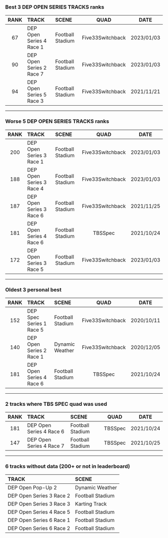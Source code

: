 ### Best 3 DEP OPEN SERIES TRACKS ranks
|RANK|TRACK|SCENE|QUAD|DATE|
|:---:|:---|:---|:---:|:---:|
|67|DEP Open Series 4 Race 1|Football Stadium|Five33Switchback|2023/01/03|
|90|DEP Open Series 2 Race 7|Football Stadium|Five33Switchback|2023/01/03|
|94|DEP Open Series 5 Race 3|Football Stadium|Five33Switchback|2021/11/21|
---
### Worse 5 DEP OPEN SERIES TRACKS ranks
|RANK|TRACK|SCENE|QUAD|DATE|
|:---:|:---|:---|:---:|:---:|
|200|DEP Open Series 3 Race 1|Football Stadium|Five33Switchback|2023/01/03|
|188|DEP Open Series 3 Race 4|Football Stadium|Five33Switchback|2023/01/03|
|187|DEP Open Series 3 Race 6|Football Stadium|Five33Switchback|2021/11/25|
|181|DEP Open Series 4 Race 6|Football Stadium|TBSSpec|2021/10/24|
|172|DEP Open Series 3 Race 5|Football Stadium|Five33Switchback|2023/01/03|
---
### Oldest 3 personal best
|RANK|TRACK|SCENE|QUAD|DATE|
|:---:|:---|:---|:---:|:---:|
|152|DEP Spec Series 1 Race 5|Football Stadium|Five33Switchback|2020/10/11|
|140|DEP Open Series 2 Race 1|Dynamic Weather|Five33Switchback|2020/12/05|
|181|DEP Open Series 4 Race 6|Football Stadium|TBSSpec|2021/10/24|
---
### 2 tracks where TBS SPEC quad was used
|RANK|TRACK|SCENE|QUAD|DATE|
|:---:|:---|:---|:---:|:---:|
|181|DEP Open Series 4 Race 6|Football Stadium|TBSSpec|2021/10/24|
|147|DEP Open Series 4 Race 7|Football Stadium|TBSSpec|2021/10/25|
---
### 6 tracks without data (200+ or not in leaderboard)
|TRACK|SCENE|
|:---|:---|
|DEP Open Pop-Up 2|Dynamic Weather|
|DEP Open Series 3 Race 2|Football Stadium|
|DEP Open Series 3 Race 3|Karting Track|
|DEP Open Series 4 Race 5|Football Stadium|
|DEP Open Series 6 Race 1|Football Stadium|
|DEP Open Series 6 Race 2|Football Stadium|
